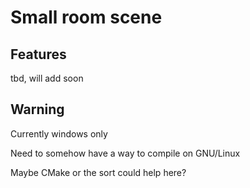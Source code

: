 # Small room scene

## Features
tbd, will add soon

## Warning
Currently windows only

Need to somehow have a way to compile on GNU/Linux

Maybe CMake or the sort could help here?
